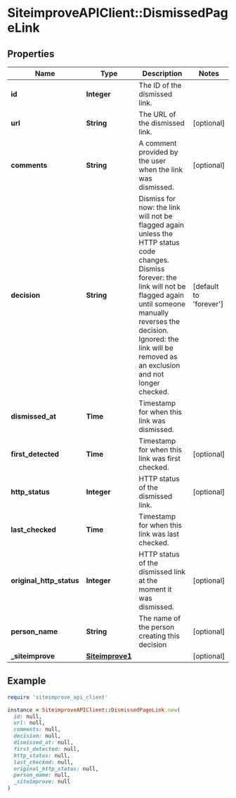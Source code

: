 # SiteimproveAPIClient::DismissedPageLink

## Properties

| Name | Type | Description | Notes |
| ---- | ---- | ----------- | ----- |
| **id** | **Integer** | The ID of the dismissed link. |  |
| **url** | **String** | The URL of the dismissed link. | [optional] |
| **comments** | **String** | A comment provided by the user when the link was dismissed. | [optional] |
| **decision** | **String** | Dismiss for now: the link will not be flagged again unless the HTTP status code changes. Dismiss forever: the link will not be flagged again until someone manually reverses the decision. Ignored: the link will be removed as an exclusion and not longer checked. | [default to &#39;forever&#39;] |
| **dismissed_at** | **Time** | Timestamp for when this link was dismissed. |  |
| **first_detected** | **Time** | Timestamp for when this link was first checked. | [optional] |
| **http_status** | **Integer** | HTTP status of the dismissed link. | [optional] |
| **last_checked** | **Time** | Timestamp for when this link was last checked. |  |
| **original_http_status** | **Integer** | HTTP status of the dismissed link at the moment it was dismissed. | [optional] |
| **person_name** | **String** | The name of the person creating this decision | [optional] |
| **_siteimprove** | [**Siteimprove1**](Siteimprove1.md) |  | [optional] |

## Example

```ruby
require 'siteimprove_api_client'

instance = SiteimproveAPIClient::DismissedPageLink.new(
  id: null,
  url: null,
  comments: null,
  decision: null,
  dismissed_at: null,
  first_detected: null,
  http_status: null,
  last_checked: null,
  original_http_status: null,
  person_name: null,
  _siteimprove: null
)
```

